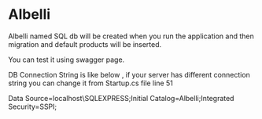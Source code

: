 # Albelli

Albelli named SQL db will be created when you run the application and then migration and default products will be inserted.

You can test it using swagger page.

DB Connection String is like below , if your server has different connection string you can change it from Startup.cs file line 51

   Data Source=localhost\\SQLEXPRESS;Initial Catalog=Albelli;Integrated Security=SSPI;
